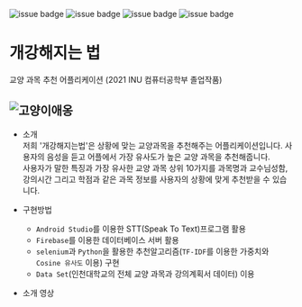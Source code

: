 ![issue badge](https://img.shields.io/badge/AndroidStudio-deepgreen)
![issue badge](https://img.shields.io/badge/Python-green)
![issue badge](https://img.shields.io/badge/Kotlin-blue)
![issue badge](https://img.shields.io/badge/Firebase-red)  
# 개강해지는 법 



교양 과목 추천 어플리케이션 (2021 INU 컴퓨터공학부 졸업작품)
  
![고양이애옹](https://blogfiles.pstatic.net/MjAyMTA1MTZfMTcz/MDAxNjIxMTY2OTQyMTgx.-iMqdkLdVwGJr5NbdpeJsjZeI1ZS5Tvt1d8cXDwTL3cg.ZPSwz9kFJmQpbYwbFS84v7PBLZJli6lIwJU5bXFwOpUg.PNG.lifely98/%EA%B0%9C%EA%B0%95%ED%95%B4%EC%A7%80%EB%8A%94%EB%B2%95_%EB%A1%9C%EA%B3%A0.png?type=w3)
---
- 소개  
저희 '개강해지는법'은 상황에 맞는 교양과목을 추천해주는 어플리케이션입니다.  사용자의 음성을 듣고 어플에서 가장 유사도가 높은 교양 과목을 추천해줍니다.  
사용자가 말한 특징과 가장 유사한 교양 과목 상위 10가지를 과목명과 교수님성함, 강의시간 그리고 학점과 같은 과목 정보를 사용자의 상황에 맞게 추천받을 수 있습니다.    

- 구현방법  
  - `Android Studio`를 이용한 STT(Speak To Text)프로그램 활용  
  - `Firebase`를 이용한 데이터베이스 서버 활용  
  - `selenium`과 `Python`을 활용한 추천알고리즘(`TF-IDF`를 이용한 가중치와 `Cosine 유사도` 이용) 구현
  - `Data Set`(인천대학교의 전체 교양 과목과 강의계획서 데이터) 이용  
- 소개 영상
